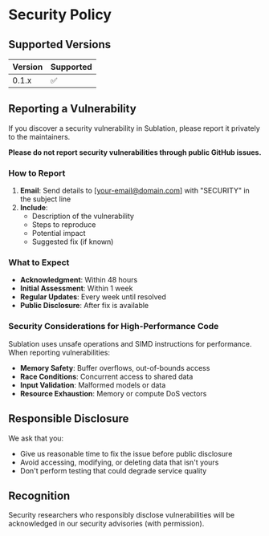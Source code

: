 # Security Policy

## Supported Versions

| Version | Supported          |
| ------- | ------------------ |
| 0.1.x   | :white_check_mark: |

## Reporting a Vulnerability

If you discover a security vulnerability in Sublation, please report it privately to the maintainers.

**Please do not report security vulnerabilities through public GitHub issues.**

### How to Report

1. **Email**: Send details to [your-email@domain.com] with "SECURITY" in the subject line
2. **Include**:
   - Description of the vulnerability
   - Steps to reproduce
   - Potential impact
   - Suggested fix (if known)

### What to Expect

- **Acknowledgment**: Within 48 hours
- **Initial Assessment**: Within 1 week
- **Regular Updates**: Every week until resolved
- **Public Disclosure**: After fix is available

### Security Considerations for High-Performance Code

Sublation uses unsafe operations and SIMD instructions for performance. When reporting vulnerabilities:

- **Memory Safety**: Buffer overflows, out-of-bounds access
- **Race Conditions**: Concurrent access to shared data
- **Input Validation**: Malformed models or data
- **Resource Exhaustion**: Memory or compute DoS vectors

## Responsible Disclosure

We ask that you:

- Give us reasonable time to fix the issue before public disclosure
- Avoid accessing, modifying, or deleting data that isn't yours
- Don't perform testing that could degrade service quality

## Recognition

Security researchers who responsibly disclose vulnerabilities will be acknowledged in our security advisories (with permission).
